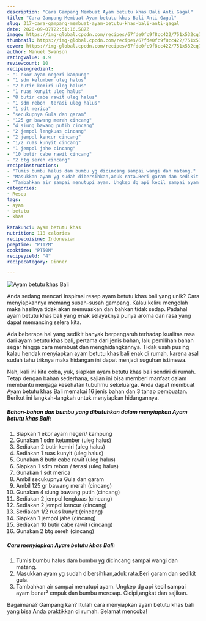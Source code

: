 ```yaml
---
description: "Cara Gampang Membuat Ayam betutu khas Bali Anti Gagal"
title: "Cara Gampang Membuat Ayam betutu khas Bali Anti Gagal"
slug: 317-cara-gampang-membuat-ayam-betutu-khas-bali-anti-gagal
date: 2020-09-07T22:51:16.587Z
image: https://img-global.cpcdn.com/recipes/67fde0fc9f8cc422/751x532cq70/ayam-betutu-khas-bali-foto-resep-utama.jpg
thumbnail: https://img-global.cpcdn.com/recipes/67fde0fc9f8cc422/751x532cq70/ayam-betutu-khas-bali-foto-resep-utama.jpg
cover: https://img-global.cpcdn.com/recipes/67fde0fc9f8cc422/751x532cq70/ayam-betutu-khas-bali-foto-resep-utama.jpg
author: Manuel Swanson
ratingvalue: 4.9
reviewcount: 10
recipeingredient:
- "1 ekor ayam negeri kampung"
- "1 sdm ketumber uleg halus"
- "2 butir kemiri uleg halus"
- "1 ruas kunyit uleg halus"
- "8 butir cabe rawit uleg halus"
- "1 sdm rebon  terasi uleg halus"
- "1 sdt merica"
- "secukupnya Gula dan garam"
- "125 gr bawang merah cincang"
- "4 siung bawang putih cincang"
- "2 jempol lengkuas cincang"
- "2 jempol kencur cincang"
- "1/2 ruas kunyit cincang"
- "1 jempol jahe cincang"
- "10 butir cabe rawit cincang"
- "2 btg sereh cincang"
recipeinstructions:
- "Tumis bumbu halus dam bumbu yg dicincang sampai wangi dan matang."
- "Masukkan ayam yg sudah dibersihkan,aduk rata.Beri garam dan sedikit gula."
- "Tambahkan air sampai menutupi ayam. Ungkep dg api kecil sampai ayam benar² empuk dan bumbu meresap. Cicipi,angkat dan sajikan."
categories:
- Resep
tags:
- ayam
- betutu
- khas

katakunci: ayam betutu khas 
nutrition: 118 calories
recipecuisine: Indonesian
preptime: "PT12M"
cooktime: "PT50M"
recipeyield: "4"
recipecategory: Dinner

---
```



![Ayam betutu khas Bali](https://img-global.cpcdn.com/recipes/67fde0fc9f8cc422/751x532cq70/ayam-betutu-khas-bali-foto-resep-utama.jpg)

Anda sedang mencari inspirasi resep ayam betutu khas bali yang unik? Cara menyiapkannya memang susah-susah gampang. Kalau keliru mengolah maka hasilnya tidak akan memuaskan dan bahkan tidak sedap. Padahal ayam betutu khas bali yang enak selayaknya punya aroma dan rasa yang dapat memancing selera kita.



Ada beberapa hal yang sedikit banyak berpengaruh terhadap kualitas rasa dari ayam betutu khas bali, pertama dari jenis bahan, lalu pemilihan bahan segar hingga cara membuat dan menghidangkannya. Tidak usah pusing kalau hendak menyiapkan ayam betutu khas bali enak di rumah, karena asal sudah tahu triknya maka hidangan ini dapat menjadi suguhan istimewa.


Nah, kali ini kita coba, yuk, siapkan ayam betutu khas bali sendiri di rumah. Tetap dengan bahan sederhana, sajian ini bisa memberi manfaat dalam membantu menjaga kesehatan tubuhmu sekeluarga. Anda dapat membuat Ayam betutu khas Bali memakai 16 jenis bahan dan 3 tahap pembuatan. Berikut ini langkah-langkah untuk menyiapkan hidangannya.

<!--inarticleads1-->

##### Bahan-bahan dan bumbu yang dibutuhkan dalam menyiapkan Ayam betutu khas Bali:

1. Siapkan 1 ekor ayam negeri/ kampung
1. Gunakan 1 sdm ketumber (uleg halus)
1. Sediakan 2 butir kemiri (uleg halus)
1. Sediakan 1 ruas kunyit (uleg halus)
1. Gunakan 8 butir cabe rawit (uleg halus)
1. Siapkan 1 sdm rebon / terasi (uleg halus)
1. Gunakan 1 sdt merica
1. Ambil secukupnya Gula dan garam
1. Ambil 125 gr bawang merah (cincang)
1. Gunakan 4 siung bawang putih (cincang)
1. Sediakan 2 jempol lengkuas (cincang)
1. Sediakan 2 jempol kencur (cincang)
1. Sediakan 1/2 ruas kunyit (cincang)
1. Siapkan 1 jempol jahe (cincang)
1. Sediakan 10 butir cabe rawit (cincang)
1. Gunakan 2 btg sereh (cincang)




<!--inarticleads2-->

##### Cara menyiapkan Ayam betutu khas Bali:

1. Tumis bumbu halus dam bumbu yg dicincang sampai wangi dan matang.
1. Masukkan ayam yg sudah dibersihkan,aduk rata.Beri garam dan sedikit gula.
1. Tambahkan air sampai menutupi ayam. Ungkep dg api kecil sampai ayam benar² empuk dan bumbu meresap. Cicipi,angkat dan sajikan.




Bagaimana? Gampang kan? Itulah cara menyiapkan ayam betutu khas bali yang bisa Anda praktikkan di rumah. Selamat mencoba!
